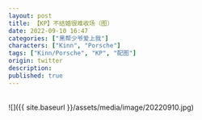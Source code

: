 ```yaml
---
layout: post
title: 【KP】不结婚很难收场（图）
date: 2022-09-10 16:47
categories: ["黑帮少爷爱上我"]
characters: ["Kinn", "Porsche"]
tags: ["Kinn/Porsche", "KP", "配图"]
origin: twitter
description: 
published: true
---
```


<br>
![]({{ site.baseurl }}/assets/media/image/20220910.jpg)
<br><br>
